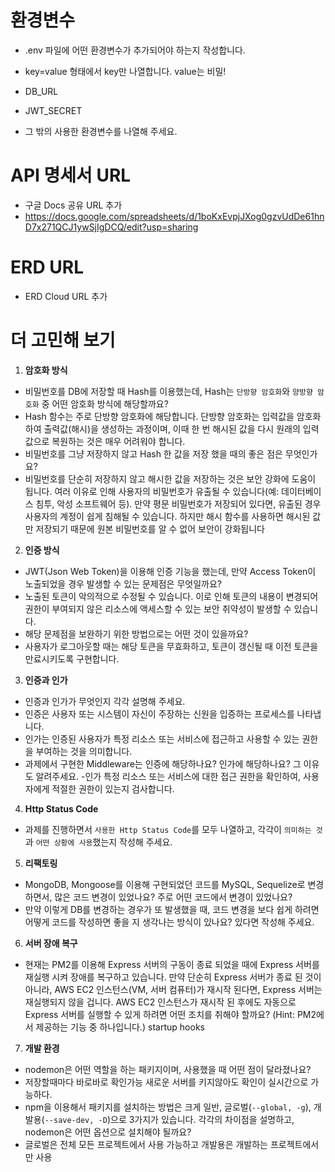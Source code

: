 # 환경변수
- .env 파일에 어떤 환경변수가 추가되어야 하는지 작성합니다.
- key=value 형태에서 key만 나열합니다. value는 비밀!

- DB_URL
- JWT_SECRET
- 그 밖의 사용한 환경변수를 나열해 주세요.

# API 명세서 URL

- 구글 Docs 공유 URL 추가
- https://docs.google.com/spreadsheets/d/1boKxEvpjJXog0gzvUdDe61hnD7x271QCJ1ywSjIgDCQ/edit?usp=sharing

# ERD URL

- ERD Cloud URL 추가

# 더 고민해 보기

1. **암호화 방식**
- 비밀번호를 DB에 저장할 때 Hash를 이용했는데, Hash는 `단방향 암호화`와 `양방향 암호화` 중 어떤 암호화 방식에 해당할까요?
- Hash 함수는 주로 단방향 암호화에 해당합니다. 단방향 암호화는 입력값을 암호화하여 출력값(해시)을 생성하는 과정이며, 이때 한 번 해시된 값을 다시 원래의 입력값으로 복원하는 것은 매우 어려워야 합니다.
- 비밀번호를 그냥 저장하지 않고 Hash 한 값을 저장 했을 때의 좋은 점은 무엇인가요?
- 비밀번호를 단순히 저장하지 않고 해시한 값을 저장하는 것은 보안 강화에 도움이 됩니다. 여러 이유로 인해 사용자의 비밀번호가 유출될 수 있습니다(예: 데이터베이스 침투, 악성 소프트웨어 등). 만약 평문 비밀번호가 저장되어 있다면, 유출된 경우 사용자의 계정이 쉽게 침해될 수 있습니다. 하지만 해시 함수를 사용하면 해시된 값만 저장되기 때문에 원본 비밀번호를 알 수 없어 보안이 강화됩니다

2. **인증 방식**
- JWT(Json Web Token)을 이용해 인증 기능을 했는데, 만약 Access Token이 노출되었을 경우 발생할 수 있는 문제점은 무엇일까요?
- 노출된 토큰이 악의적으로 수정될 수 있습니다. 이로 인해 토큰의 내용이 변경되어 권한이 부여되지 않은 리소스에 액세스할 수 있는 보안 취약성이 발생할 수 있습니다.
- 해당 문제점을 보완하기 위한 방법으로는 어떤 것이 있을까요?
- 사용자가 로그아웃할 때는 해당 토큰을 무효화하고, 토큰이 갱신될 때 이전 토큰을 만료시키도록 구현합니다.

3. **인증과 인가**
- 인증과 인가가 무엇인지 각각 설명해 주세요.
- 인증은 사용자 또는 시스템이 자신이 주장하는 신원을 입증하는 프로세스를 나타냅니다.
- 인가는 인증된 사용자가 특정 리소스 또는 서비스에 접근하고 사용할 수 있는 권한을 부여하는 것을 의미합니다.
- 과제에서 구현한 Middleware는 인증에 해당하나요? 인가에 해당하나요? 그 이유도 알려주세요.
-인가 특정 리소스 또는 서비스에 대한 접근 권한을 확인하여, 사용자에게 적절한 권한이 있는지 검사합니다.
4. **Http Status Code**
- 과제를 진행하면서 `사용한 Http Status Code`를 모두 나열하고, 각각이 `의미하는 것`과 `어떤 상황에 사용`했는지 작성해 주세요.

5. **리팩토링**
- MongoDB, Mongoose를 이용해 구현되었던 코드를 MySQL, Sequelize로 변경하면서, 많은 코드 변경이 있었나요? 주로 어떤 코드에서 변경이 있었나요?
- 만약 이렇게 DB를 변경하는 경우가 또 발생했을 때, 코드 변경을 보다 쉽게 하려면 어떻게 코드를 작성하면 좋을 지 생각나는 방식이 있나요? 있다면 작성해 주세요.

6. **서버 장애 복구**
- 현재는 PM2를 이용해 Express 서버의 구동이 종료 되었을 때에 Express 서버를 재실행 시켜 장애를 복구하고 있습니다. 만약 단순히 Express 서버가 종료 된 것이 아니라, AWS EC2 인스턴스(VM, 서버 컴퓨터)가 재시작 된다면, Express 서버는 재실행되지 않을 겁니다. AWS EC2 인스턴스가 재시작 된 후에도 자동으로 Express 서버를 실행할 수 있게 하려면 어떤 조치를 취해야 할까요?
(Hint: PM2에서 제공하는 기능 중 하나입니다.)
startup hooks

7. **개발 환경**
- nodemon은 어떤 역할을 하는 패키지이며, 사용했을 때 어떤 점이 달라졌나요?
- 저장할때마다 바로바로 확인가능 새로운 서버를 키지않아도 확인이 실시간으로 가능하다.
- npm을 이용해서 패키지를 설치하는 방법은 크게 일반, 글로벌(`--global, -g`), 개발용(`--save-dev, -D`)으로 3가지가 있습니다. 각각의 차이점을 설명하고, nodemon은 어떤 옵션으로 설치해야 될까요?
- 글로벌은 전체 모든 프로젝트에서 사용 가능하고 개발용은 개발하는 프로젝트에서만 사용
